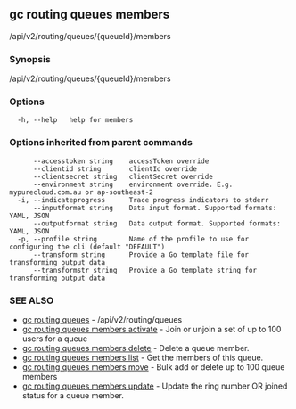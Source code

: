 ## gc routing queues members

/api/v2/routing/queues/{queueId}/members

### Synopsis

/api/v2/routing/queues/{queueId}/members

### Options

```
  -h, --help   help for members
```

### Options inherited from parent commands

```
      --accesstoken string    accessToken override
      --clientid string       clientId override
      --clientsecret string   clientSecret override
      --environment string    environment override. E.g. mypurecloud.com.au or ap-southeast-2
  -i, --indicateprogress      Trace progress indicators to stderr
      --inputformat string    Data input format. Supported formats: YAML, JSON
      --outputformat string   Data output format. Supported formats: YAML, JSON
  -p, --profile string        Name of the profile to use for configuring the cli (default "DEFAULT")
      --transform string      Provide a Go template file for transforming output data
      --transformstr string   Provide a Go template string for transforming output data
```

### SEE ALSO

* [gc routing queues](gc_routing_queues.html)	 - /api/v2/routing/queues
* [gc routing queues members activate](gc_routing_queues_members_activate.html)	 - Join or unjoin a set of up to 100 users for a queue
* [gc routing queues members delete](gc_routing_queues_members_delete.html)	 - Delete a queue member.
* [gc routing queues members list](gc_routing_queues_members_list.html)	 - Get the members of this queue.
* [gc routing queues members move](gc_routing_queues_members_move.html)	 - Bulk add or delete up to 100 queue members
* [gc routing queues members update](gc_routing_queues_members_update.html)	 - Update the ring number OR joined status for a queue member.


